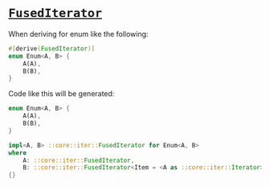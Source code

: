 # [`FusedIterator`](https://doc.rust-lang.org/std/iter/trait.FusedIterator.html)

When deriving for enum like the following:

```rust
#[derive(FusedIterator)]
enum Enum<A, B> {
    A(A),
    B(B),
}
```

Code like this will be generated:

```rust
enum Enum<A, B> {
    A(A),
    B(B),
}

impl<A, B> ::core::iter::FusedIterator for Enum<A, B>
where
    A: ::core::iter::FusedIterator,
    B: ::core::iter::FusedIterator<Item = <A as ::core::iter::Iterator>::Item>,
{}
```
